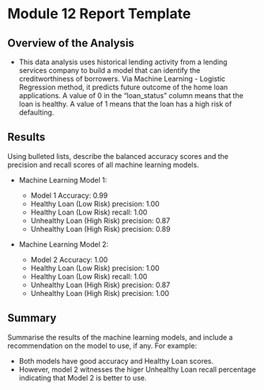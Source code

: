 # Module 12 Report Template

## Overview of the Analysis

* This data analysis uses historical lending activity from a lending services company to build a model that can identify the creditworthiness of borrowers. Via Machine Learning - Logistic Regression method, it predicts future outcome of the home loan applications.
A value of 0 in the “loan_status” column means that the loan is healthy. 
A value of 1 means that the loan has a high risk of defaulting.


## Results

Using bulleted lists, describe the balanced accuracy scores and the precision and recall scores of all machine learning models.

* Machine Learning Model 1:
   * Model 1 Accuracy: 0.99
   * Healthy Loan (Low Risk) precision: 1.00
   * Healthy Loan (Low Risk)  recall: 1.00    
   * Unhealthy Loan (High Risk) precision: 0.87       
   * Unhealthy Loan (High Risk) precision: 0.89  

* Machine Learning Model 2:
   * Model 2 Accuracy: 1.00
   * Healthy Loan (Low Risk) precision: 1.00
   * Healthy Loan (Low Risk)  recall: 1.00    
   * Unhealthy Loan (High Risk) precision: 0.87       
   * Unhealthy Loan (High Risk) precision: 1.00  

## Summary

Summarise the results of the machine learning models, and include a recommendation on the model to use, if any. For example:
* Both models have good accuracy and Healthy Loan scores.
* However, model 2 witnesses the higer Unhealthy Loan recall percentage indicating that Model 2 is better to use.


